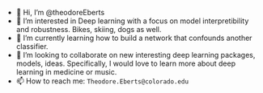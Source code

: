 - 👋 Hi, I’m @theodoreEberts
- 👀 I’m interested in Deep learning with a focus on model interpretibility and robustness.  Bikes, skiing, dogs as well.
- 🌱 I’m currently learning how to build a network that confounds another classifier.
- 💞️ I’m looking to collaborate on new interesting deep learning packages, models, ideas.  Specifically, I would love to learn more about deep learning in medicine or music.
- 📫 How to reach me: `Theodore.Eberts@colorado.edu`

<!---
theodoreEberts/theodoreEberts is a ✨ special ✨ repository because its `README.md` (this file) appears on your GitHub profile.
You can click the Preview link to take a look at your changes.
--->
